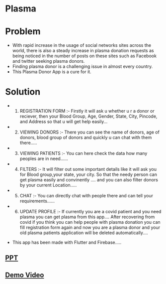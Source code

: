 # Plasma

# Problem

- With rapid increase in the usage of social networks sites across the world, there is also a steady increase in plasma donation requests as being noticed in the number of posts on these sites such as Facebook and twitter seeking plasma donors. 
- Finding plasma donor is a challenging issue in almost every country. 
- This Plasma Donor App is a cure for it.

# Solution

- 1. REGISTRATION FORM  :- Firstly it will ask u whether u r a donor or reciever, then your Blood Group, Age, Gender, State, City, Pincode, and Address so that u will get help easily...

- 2. VIEWING DONORS :- There you can see the name of donors, age of donors, blood group of donors and quickly u can chat with them there.....

- 3. VIEWING PATIENTS  :- You can here check the data how many peoples are in need......

- 4. FILTERS :- It will filter out some important details like it will ask you for Blood group,your state, your city. So that the needy person can get plasma easily and convinently ....
and you can also filter donors by your current Location.....

- 5. CHAT :-  You can directly chat with people there and  can tell your requirements......

- 6. UPDATE PROFILE :- If currently you are a covid patient and you need plasma you can get plasma from this app....
After recovering from covid if you think you can help people with plasma donation you can fill registration form again and now you are a plasma donor and your old plasma patients application will be deleted automatically....

- This app has been made with Flutter and Firebase.....


## [PPT](https://docs.google.com/presentation/d/1rLbAgC2QCO6-Du2upyxPwTqKHgJ0hF8sDKDdhGTCdos/edit?usp=sharing)
## [Demo Video](https://youtu.be/sgLtpba-H_Y)
